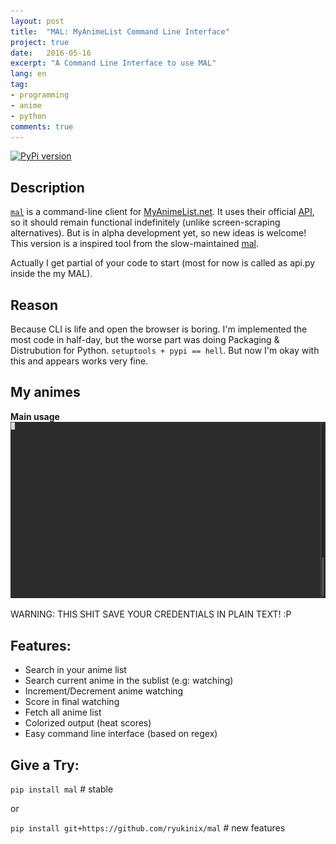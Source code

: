 ```yaml
---
layout: post
title:  "MAL: MyAnimeList Command Line Interface"
project: true
date:   2016-05-16
excerpt: "A Command Line Interface to use MAL"
lang: en
tag:
- programming
- anime
- python
comments: true
---
```


[![PyPi version](https://img.shields.io/pypi/v/mal.svg)](https://pypi.python.org/pypi/mal/)

## Description

[`mal`](https://github.com/ryukinix/mal) is a command-line client for [MyAnimeList.net](http://myanimelist.net/). It uses their official [API](http://myanimelist.net/modules.php?go=api), so it should remain functional indefinitely (unlike screen-scraping alternatives). But is in alpha development yet, so new ideas is welcome! This version is a inspired tool from the slow-maintained [mal](https://github.com/pushrax/mal).

Actually I get partial of your code to start (most for now is called as api.py inside the my MAL).

## Reason

Because CLI is life and open the browser is boring. I'm implemented the most code in half-day, but the worse part was doing Packaging & Distrubution for Python. `setuptools + pypi == hell`. But now I'm okay with this and appears works very fine.

## My animes

**Main usage**
![main-usage](../assets/posts/MAL/mal-main.gif)

WARNING: THIS SHIT SAVE YOUR CREDENTIALS IN PLAIN TEXT! :P

## Features:

* Search in your anime list
* Search current anime in the sublist (e.g: watching)
* Increment/Decrement anime watching
* Score in final watching
* Fetch all anime list
* Colorized output (heat scores)
* Easy command line interface (based on regex)


## Give a Try:

`pip install mal` # stable

or

`pip install git+https://github.com/ryukinix/mal` # new features
